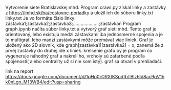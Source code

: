 Vytvorenie siete Bratislavskej mhd.
Program crawl.py získal linky a zastávky z https://imhd.sk/ba/cestovne-poriadky a uložil ich do súboru linky.txt
linky.txt Je vo formáte číslo linky: zástavka1;zástavka2;zástavka3;....................;zastávkan
Program graph.ipynb načíta súbor linky.txt a vytvorý graf sieti mhd.  Tento graf je orientovaný, lebo existujú medzi zástavkami iba jednosmerné spojenia a je to multigraf, lebo madzi zastávkymi môže premávať viac liniek. Graf je uložený ako 2D slovník, kde graph[zastávka1][zastávka2] = x, zanemá že z prvej zastávky do druhej ide x liniek.
krelsenie grafu.py je program čo vygeneruje náhodný graf a nakrelí ho, vrcholy sú zafarbené podľa spojenosti( alebo centrality už si nie som istý). graf sa otvarí v prehliadači.

link na report https://docs.google.com/document/d/1pHp0rORXtKSpdfbTBlz6ld8ac9qV1hk0nLgn_M13WB4/edit?usp=sharing
